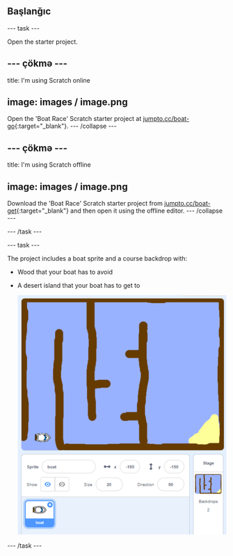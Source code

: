 ## Başlanğıc

\--- task \---

Open the starter project.

## \--- çökmə \---

title: I'm using Scratch online

## image: images / image.png

Open the 'Boat Race' Scratch starter project at [jumpto.cc/boat-go](https://scratch.mit.edu/projects/63958014/#editor){:target="_blank"}. \--- /collapse \---

## \--- çökmə \---

title: I'm using Scratch offline

## image: images / image.png

Download the 'Boat Race' Scratch starter project from [jumpto.cc/boat-get](http:jumpto.cc/boat-get){:target="_blank"} and then open it using the offline editor. \--- /collapse \---

\--- /task \---

\--- task \---

The project includes a boat sprite and a course backdrop with:

- Wood that your boat has to avoid
- A desert island that your boat has to get to
    
    ![screenshot](images/boat-starter.png)

\--- /task \---